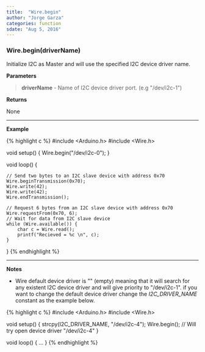 ```yaml
---
title:  "Wire.begin"
author: "Jorge Garza"
categories: function
sdate: "Aug 5, 2016"
---
```


### Wire.begin(driverName)

Initialize I2C as Master and will use the specified I2C device driver name.

**Parameters**

> **driverName** - Name of I2C device driver port. (e.g "/dev/i2c-1")

**Returns**

None

____________________

**Example**

{% highlight c %}
#include <Arduino.h>
#include <Wire.h>

void setup() {
	Wire.begin("/dev/i2c-0");
}

void loop() {

	// Send two bytes to an I2C slave device with address 0x70
	Wire.beginTransmission(0x70);
	Wire.write(42);
	Wire.write(42);
	Wire.endTransmission();

	// Request 6 bytes from an I2C slave device with address 0x70
	Wire.requestFrom(0x70, 6);
	// Wait for data from I2C slave device
	while (Wire.available()) { 	  
		char c = Wire.read(); 		  
		printf("Recieved = %c \n", c);
	}

}
{% endhighlight %}

____________________

**Notes**

- Wire default device driver is "" (empty) meaning that it will search for any existent I2C device driver and will give priority to "/dev/i2c-1". if you want to change the default device driver change the *I2C_DRIVER_NAME* constant as the example below. 

{% highlight c %}
#include <Arduino.h>
#include <Wire.h>

void setup() {
        strcpy(I2C_DRIVER_NAME, "/dev/i2c-4");
        Wire.begin();  // Will try open device driver "/dev/i2c-4"
}

void loop() {
        ...
}
{% endhighlight %}




